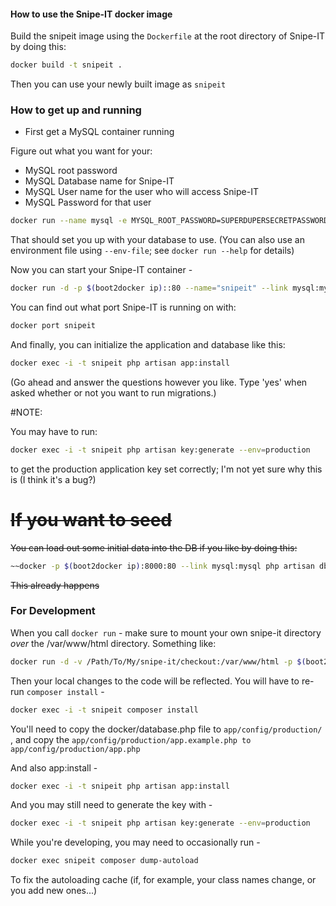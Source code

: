 #### How to use the Snipe-IT docker image #####

Build the snipeit image using the ```Dockerfile``` at the root directory of Snipe-IT by doing this:

```sh
docker build -t snipeit .
```

Then you can use your newly built image as ```snipeit```

### How to get up and running ###

* First get a MySQL container running

Figure out what you want for your:

* MySQL root password
* MySQL Database name for Snipe-IT
* MySQL User name for the user who will access Snipe-IT
* MySQL Password for that user

```sh
docker run --name mysql -e MYSQL_ROOT_PASSWORD=SUPERDUPERSECRETPASSWORD -e MYSQL_DATABASE=snipeit -e MYSQL_USER=snipeit -e MYSQL_PASSWORD=tinglewingler -d -p $(boot2docker ip)::3306 mysql
```

That should set you up with your database to use. (You can also use an environment file using ```--env-file```; see ```docker run --help``` for details)

Now you can start your Snipe-IT container -
```sh
docker run -d -p $(boot2docker ip)::80 --name="snipeit" --link mysql:mysql snipeit 
```

You can find out what port Snipe-IT is running on with:

```sh
docker port snipeit
```

And finally, you can initialize the application and database like this:

```sh
docker exec -i -t snipeit php artisan app:install
```

(Go ahead and answer the questions however you like. Type 'yes' when asked whether or not you want to run migrations.)

#NOTE:

You may have to run:

```sh
docker exec -i -t snipeit php artisan key:generate --env=production
```

to get the production application key set correctly; I'm not yet sure why this is (I think it's a bug?)

# ~~If you want to seed~~

~~You can load out some initial data into the DB if you like by doing this:~~

```sh
~~docker -p $(boot2docker ip):8000:80 --link mysql:mysql php artisan db:seed~~
```

~~This already happens~~

### For Development ###

When you call ```docker run``` - make sure to mount your own snipe-it directory *over* the /var/www/html directory. Something like:

```sh
docker run -d -v /Path/To/My/snipe-it/checkout:/var/www/html -p $(boot2docker ip)::80  --name="snipeit" --link mysql:mysql snipeit
```

Then your local changes to the code will be reflected. You will have to re-run ```composer install``` - 

```sh
docker exec -i -t snipeit composer install
```

You'll need to copy the docker/database.php file to ```app/config/production/``` , and copy the ```app/config/production/app.example.php to app/config/production/app.php```

And also app:install - 

```sh
docker exec -i -t snipeit php artisan app:install
```

And you may still need to generate the key with - 

```sh
docker exec -i -t snipeit php artisan key:generate --env=production
```
While you're developing, you may need to occasionally run -

```sh
docker exec snipeit composer dump-autoload
```

To fix the autoloading cache (if, for example, your class names change, or you add new ones...)
